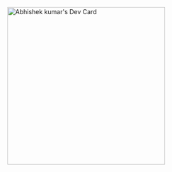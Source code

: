 
<a href="https://app.daily.dev/mr_abhishek1105"><img src="https://api.daily.dev/devcards/v2/HUc550FP6jUlBkoRdf1Mo.png?r=3zv&type=default" width="356" alt="Abhishek kumar's Dev Card"/></a>

<!--
**rex-abhishek/rex-abhishek** is a ✨ _special_ ✨ repository because its `README.md` (this file) appears on your GitHub profile.

Here are some ideas to get you started:

- 🔭 I’m currently working on ...
- 🌱 I’m currently learning ...
- 👯 I’m looking to collaborate on ...
- 🤔 I’m looking for help with ...
- 💬 Ask me about ...
- 📫 How to reach me: ...
- 😄 Pronouns: ...
- ⚡ Fun fact: ...
-->
